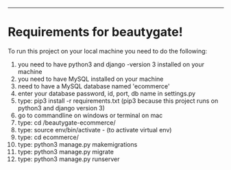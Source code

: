 <hr>
<h1>Requirements for beautygate!</h1>
<p>To run this project on your local machine you need to do the following:
<ol>
    <li>you need to have python3 and django -version 3 installed on your machine</li>
    <li>you need to have MySQL installed on your machine</li>
    <li>need to have a MySQL database named 'ecommerce'</li>
    <li>enter your database password, id, port, db name in settings.py</li>
    <li>type: pip3 install -r requirements.txt (pip3 because this project runs on python3 and django version 3)</li>
    <li>go to commandline on windows or terminal on mac</li>
    <li>type: cd /beautygate-ecommerce/</li>
    <li>type: source env/bin/activate - (to activate virtual env)</li>
    <li>type: cd ecommerce/</li>
    <li>type: python3 manage.py makemigrations</li>
    <li>type: python3 manage.py migrate</li>
    <li>type: python3 manage.py runserver</li>
</ol>
</p>

